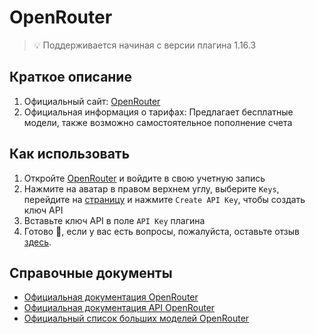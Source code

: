 # OpenRouter

> 💡 Поддерживается начиная с версии плагина 1.16.3

## Краткое описание

1.  Официальный сайт: [OpenRouter](https://openrouter.ai/)
2.  Официальная информация о тарифах: Предлагает бесплатные модели, также возможно самостоятельное пополнение счета

## Как использовать

1.  Откройте [OpenRouter](https://openrouter.ai/) и войдите в свою учетную запись
2.  Нажмите на аватар в правом верхнем углу, выберите `Keys`, перейдите на [страницу](https://openrouter.ai/settings/keys) и нажмите `Create API Key`, чтобы создать ключ API
3.  Вставьте ключ API в поле `API Key` плагина
4.  Готово 🎉, если у вас есть вопросы, пожалуйста, оставьте отзыв [здесь](https://github.com/immersive-translate/immersive-translate/issues/137).

## Справочные документы

-   [Официальная документация OpenRouter](https://openrouter.ai/docs/quickstart)
-   [Официальная документация API OpenRouter](https://openrouter.ai/docs/api-reference/overview)
-   [Официальный список больших моделей OpenRouter](https://openrouter.ai/models)
